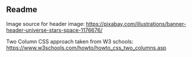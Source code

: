 ## Readme

Image source for header image: https://pixabay.com/illustrations/banner-header-universe-stars-space-1176676/

Two Column CSS approach taken from W3 schools: https://www.w3schools.com/howto/howto_css_two_columns.asp